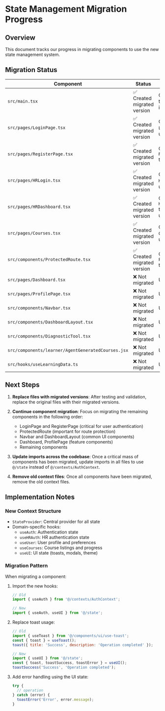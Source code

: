 # State Management Migration Progress

## Overview

This document tracks our progress in migrating components to use the new state management system. 

## Migration Status

| Component | Status | Notes |
|-----------|--------|-------|
| `src/main.tsx` | ✅ Created migrated version | Created `mainMigrated.tsx` that uses StateProvider instead of AuthProvider |
| `src/pages/LoginPage.tsx` | ✅ Created migrated version | Created `LoginPageMigrated.tsx` that uses useAuth hook |
| `src/pages/RegisterPage.tsx` | ✅ Created migrated version | Created `RegisterPageMigrated.tsx` that uses useAuth hook |
| `src/pages/HRLogin.tsx` | ✅ Created migrated version | Created `HRLoginMigrated.tsx` that uses useHRAuth hook |
| `src/pages/HRDashboard.tsx` | ✅ Created migrated version | Created `HRDashboardMigrated.tsx` that uses useHRAuth and useUI hooks |
| `src/pages/Courses.tsx` | ✅ Created migrated version | Created `CoursesMigrated.tsx` that uses useCourses hook |
| `src/components/ProtectedRoute.tsx` | ✅ Created migrated version | Created `ProtectedRouteMigrated.tsx` that uses useAuth hook |
| `src/pages/Dashboard.tsx` | ❌ Not migrated | Uses old AuthContext |
| `src/pages/ProfilePage.tsx` | ❌ Not migrated | Uses old AuthContext |
| `src/components/Navbar.tsx` | ❌ Not migrated | Uses old AuthContext |
| `src/components/DashboardLayout.tsx` | ❌ Not migrated | Uses old AuthContext |
| `src/components/DiagnosticTool.tsx` | ❌ Not migrated | Uses old AuthContext |
| `src/components/learner/AgentGeneratedCourses.jsx` | ❌ Not migrated | Uses old AuthContext |
| `src/hooks/useLearningData.ts` | ❌ Not migrated | Uses old AuthContext |

## Next Steps

1. **Replace files with migrated versions**: After testing and validation, replace the original files with their migrated versions.

2. **Continue component migration**: Focus on migrating the remaining components in the following order:
   - LoginPage and RegisterPage (critical for user authentication)
   - ProtectedRoute (important for route protection)
   - Navbar and DashboardLayout (common UI components)
   - Dashboard, ProfilePage (feature components)
   - Remaining components

3. **Update imports across the codebase**: Once a critical mass of components has been migrated, update imports in all files to use `@/state` instead of `@/contexts/AuthContext`.

4. **Remove old context files**: Once all components have been migrated, remove the old context files.

## Implementation Notes

### New Context Structure
- `StateProvider`: Central provider for all state
- Domain-specific hooks:
  - `useAuth`: Authentication state
  - `useHRAuth`: HR authentication state
  - `useUser`: User profile and preferences
  - `useCourses`: Course listings and progress
  - `useUI`: UI state (toasts, modals, theme)

### Migration Pattern

When migrating a component:

1. Import the new hooks:
   ```jsx
   // Old
   import { useAuth } from '@/contexts/AuthContext';
   
   // New
   import { useAuth, useUI } from '@/state';
   ```

2. Replace toast usage:
   ```jsx
   // Old
   import { useToast } from '@/components/ui/use-toast';
   const { toast } = useToast();
   toast({ title: 'Success', description: 'Operation completed' });
   
   // New
   import { useUI } from '@/state';
   const { toast, toastSuccess, toastError } = useUI();
   toastSuccess('Success', 'Operation completed');
   ```

3. Add error handling using the UI state:
   ```jsx
   try {
     // operation
   } catch (error) {
     toastError('Error', error.message);
   }
   ``` 
